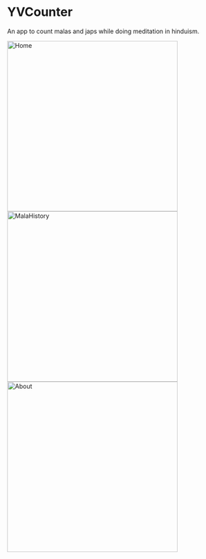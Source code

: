 # YVCounter  

An app to count malas and japs while doing meditation in hinduism.

<img width="394" alt="Home" src="https://user-images.githubusercontent.com/5429210/194762553-5036f2ba-1bee-42d5-9541-d6229afe9a36.png">
<img width="394" alt="MalaHistory" src="https://user-images.githubusercontent.com/5429210/194762558-e8cbe404-0b95-44ab-a801-0fcac9859b85.png">
<img width="394" alt="About" src="https://user-images.githubusercontent.com/5429210/194762564-0581e212-898d-4348-b117-36ebadb739d2.png">

